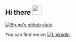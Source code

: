 ## Hi there <img src="https://raw.githubusercontent.com/MartinHeinz/MartinHeinz/master/wave.gif" width="30px">

[![Bruno's github stats](https://github-readme-stats.vercel.app/api?username=BrunoSader&hide=stars&show_icons=true&count_private=true&cache_seconds=1800)]()
<!--
![](https://img.shields.io/badge/Code-Python-informational?style=flat&logo=python&logoColor=white&color=green)
![](https://img.shields.io/badge/Code-C++/C-informational?style=flat&logo=c%2B%2B&logoColor=white&color=green)
![](https://img.shields.io/badge/Code-Java-informational?style=flat&logo=java&logoColor=white&color=green)
![](https://img.shields.io/badge/Code-JavaScript-informational?style=flat&logo=javascript&logoColor=white&color=green)
![](https://img.shields.io/badge/Code-React-informational?style=flat&logo=react&logoColor=white&color=green)
![](https://img.shields.io/badge/PyTorch-informational?style=flat&logo=pytorch&logoColor=white&color=red)
![](https://img.shields.io/badge/Tensorflow-informational?style=flat&logo=tensorflow&logoColor=white&color=red)
![](https://img.shields.io/badge/OS-Linux-informational?style=flat&logo=linux&logoColor=white&color=orange)
![](https://img.shields.io/badge/Tools-Docker-informational?style=flat&logo=docker&logoColor=white&color=blue)
![](https://img.shields.io/badge/Tools-mySQL-informational?style=flat&logo=mysql&logoColor=white&color=blue)
![](https://img.shields.io/badge/Tools-mongodb-informational?style=flat&logo=mongodb&logoColor=white&color=blue)
-->
<!--
## Projects
-->
<!--
### Tracking the state of covid-19 using Twitter
![](https://img.shields.io/badge/Humanity%20&%20Inclusion-informational?style=flat&logoColor=white&color=2bbcee)
![](https://img.shields.io/badge/Python-informational?style=flat&logo=python&logoColor=white&color=green)
![](https://img.shields.io/badge/Vue-informational?style=flat&logo=vue.js&logoColor=white&color=green)
![](https://img.shields.io/badge/-PyTorch-informational?style=flat&logo=pytorch&logoColor=white&color=red)
![](https://img.shields.io/badge/mongodb-informational?style=flat&logo=mongodb&logoColor=white&color=blue)
-->
<!--
[![ReadMe Card](https://github-readme-stats.vercel.app/api/pin/?username=mbettinger&repo=covid19-nowcast)](https://github.com/mbettinger/covid19-nowcast)
-->

<!--
### Bombsite detection in Yemen
![](https://img.shields.io/badge/Humanity%20&%20Inclusion-informational?style=flat&logoColor=white&color=2bbcee)
![](https://img.shields.io/badge/Python-informational?style=flat&logo=python&logoColor=white&color=green)
![](https://img.shields.io/badge/PyTorch-informational?style=flat&logo=pytorch&logoColor=white&color=red)
-->
<!--
<center><img src="yemen-bombsite/augmentation.png" width="500"></center> 
<center> <img src="yemen-bombsite/detection.gif" width="500"></center> 
-->
<!--
[![ReadMe Card](https://github-readme-stats.vercel.app/api/pin/?username=mbettinger&repo=yemen-bombings-tracking)](https://github.com/mbettinger/yemen-bombings-tracking)
-->

<!--
### Skipt - Cross platform application (iOS/Android)
![](https://img.shields.io/badge/React%20Native-informational?style=flat&logo=react&logoColor=white&color=2bbc8a)
| Splash | Welcome | Log in | Home | Map | Reservations |
| ------ | ------- | ------ | ------ | ------ | ------ |
| <center><img src="skipt/splash.png"></center> | <center><img src="skipt/welcome.png"></center> | <center><img src="skipt/login.png"></center> | <center><img src="skipt/home.png"></center> | <center><img src="skipt/map.png"></center> |<center><img src="skipt/reservations.png"></center> |
[![ReadMe Card](https://github-readme-stats.vercel.app/api/pin/?username=aymericcousaert&repo=file-attente)](https://github.com/aymericcousaert/file-attente)
-->

You can find me on [![LinkedIn][1.2]][1].

<!-- Icons -->
[1.2]: https://raw.githubusercontent.com/MartinHeinz/MartinHeinz/master/linkedin-3-16.png (LinkedIn icon without padding)

<!-- Links to your social media accounts -->

[1]: https://www.linkedin.com/in/bruno-sader/

<!-- 

**BrunoSader/BrunoSader** is a ✨ _special_ ✨ repository because its `README.md` (this file) appears on your GitHub profile.

Here are some ideas to get you started:

- 🔭 I’m currently working on ...
- 🌱 I’m currently learning ...
- 👯 I’m looking to collaborate on ...
- 🤔 I’m looking for help with ...
- 💬 Ask me about ...
- 📫 How to reach me: ...
- 😄 Pronouns: ...
- ⚡ Fun fact: ...
-->
